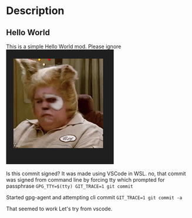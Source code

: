 # Description
## Hello World
This is a simple Hello World mod. Please ignore
![image](thumbnail.png)

Is this commit signed? It was made using VSCode in WSL.
no, that commit was signed from command line by forcing tty which prompted for passphrase
`GPG_TTY=$(tty) GIT_TRACE=1 git commit`

Started gpg-agent and attempting cli commit
`GIT_TRACE=1 git commit -a`

That seemed to work
Let's try from vscode.
